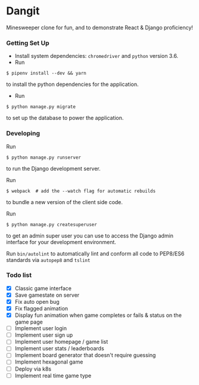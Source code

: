 # Dangit

Minesweeper clone for fun, and to demonstrate React & Django proficiency!

### Getting Set Up

- Install system dependencies:  `chromedriver` and `python` version 3.6.
- Run
```
$ pipenv install --dev && yarn
```
to install the python dependencies for the application.
- Run
```
$ python manage.py migrate
```
to set up the database to power the application.


### Developing

Run

```
$ python manage.py runserver
```

to run the Django development server.

Run
```
$ webpack  # add the --watch flag for automatic rebuilds
```
to bundle a new version of the client side code.

Run
```
$ python manage.py createsuperuser
```
to get an admin super user you can use to access the Django admin interface for your development environment.

Run `bin/autolint` to automatically lint and conform all code to PEP8/ES6 standards via `autopep8` and `tslint`


### Todo list

 - [x] Classic game interface
 - [x] Save gamestate on server
 - [x] Fix auto open bug
 - [x] Fix flagged animation
 - [x] Display fun animation when game completes or fails & status on the game page
 - [ ] Implement user login
 - [ ] Implement user sign up
 - [ ] Implement user homepage / game list
 - [ ] Implement user stats / leaderboards
 - [ ] Implement board generator that doesn't require guessing
 - [ ] Implement hexagonal game
 - [ ] Deploy via k8s
 - [ ] Implement real time game type
